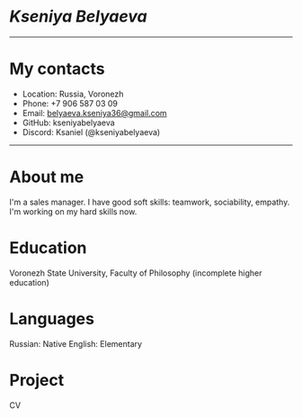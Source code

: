 # ***Kseniya Belyaeva***

****
# My contacts

* Location: Russia, Voronezh
* Phone: +7 906 587 03 09
* Email: belyaeva.kseniya36@gmail.com
* GitHub: kseniyabelyaeva
* Discord: Ksaniel (@kseniyabelyaeva)

****
# About me

I'm a sales manager. I have good soft skills: teamwork, sociability, empathy. I'm working on my hard skills now.

# Education

Voronezh State University, Faculty of Philosophy (incomplete higher education)

# Languages

Russian: Native
English: Elementary

# Project

CV
